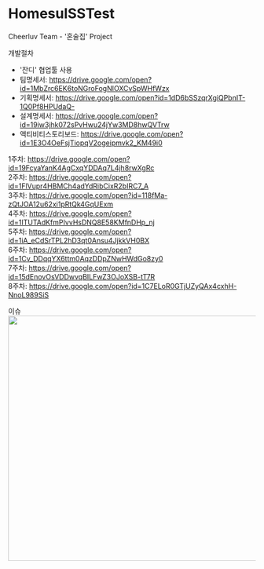 # HomesulSSTest
Cheerluv Team - '혼술집' Project

개발절차
* '잔디' 협업툴 사용
* 팀명세서: https://drive.google.com/open?id=1MbZrc6EK6toNGroFogNIOXCvSpWHfWzx  
* 기획명세서: https://drive.google.com/open?id=1dD6bSSzqrXgiQPbnIT-1Q0Pf8HPUdaQ-  
* 설계명세서: https://drive.google.com/open?id=19iw3jhk072sPvHwu24jYw3MD8hwQVTrw  
* 액티비티스토리보드: https://drive.google.com/open?id=1E3O4OeFsjTiopqV2ogeipmvk2_KM49i0  
  
  
1주차: https://drive.google.com/open?id=19FcyaYanK4AgCxqYDDAq7L4jh8rwXgRc  
2주차: https://drive.google.com/open?id=1FlVupr4HBMCh4adYdRibCixR2bIRC7_A  
3주차: https://drive.google.com/open?id=118fMa-zQtJOA12u62xi1pRtQk4GqUExm  
4주차: https://drive.google.com/open?id=1ITUTAdKfmPIvvHsDNQ8E58KMfnDHp_nj  
5주차: https://drive.google.com/open?id=1iA_eCdSrTPL2hD3qt0Ansu4JjkkVH0BX  
6주차: https://drive.google.com/open?id=1Cv_DDqqYX6ttm0AqzDDpZNwHWdGo8zy0  
7주차: https://drive.google.com/open?id=15dEnovOsVDDwvqBILFwZ3OJoXSB-tT7R  
8주차: https://drive.google.com/open?id=1C7ELoR0GTjUZyQAx4cxhH-NnoL989SiS  



이슈  
<img width="600" height="500" class="spinner" alt="" src="https://user-images.githubusercontent.com/19817832/60798233-b59dad80-a1ab-11e9-8559-23bf1f60deb8.gif"/>
